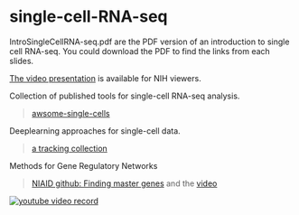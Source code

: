 # single-cell-RNA-seq
IntroSingleCellRNA-seq.pdf are the PDF version of an introduction to single cell RNA-seq. 
You could download the PDF to find the links from each slides. 

[The video presentation](https://nih.sharepoint.com/:v:/s/NIAID-Microbiome-Program/EYVYGFcKM69OpEPaBZ9gRlUB7RGwHH3ydXotReAg_ovtFA?e=2Lezno) is available for NIH viewers. 


Collection of published tools for single-cell RNA-seq analysis.

> [awsome-single-cells](https://github.com/seandavi/awesome-single-cell)

Deeplearning approaches for single-cell data.

> [a tracking collection](https://github.com/TranslationalBioinformaticsUnit/singlecelldb/wiki/Deep-learning-approaches-for-single-cell-data)


 Methods for Gene Regulatory Networks

> [NIAID github: Finding master genes](https://github.com/niaid/Gene_Regulatory_Networks) and the [video](https://www.youtube.com/watch?v=eMvUteU3WWk&feature=youtu.be)

[![**youtube video record**](https://img.youtube.com/vi/eMvUteU3WWk/0.jpg)](https://www.youtube.com/watch?v=eMvUteU3WWk&feature=youtu.be)

